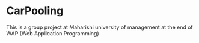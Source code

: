 # CarPooling
This is a group project at Maharishi university of management at the end of WAP (Web Application Programming)
